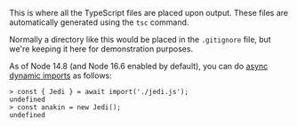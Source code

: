 This is where all the TypeScript files are placed upon output. These files are
automatically generated using the `tsc` command.

Normally a directory like this would be placed in the `.gitignore` file, but
we're keeping it here for demonstration purposes.

As of Node 14.8 (and Node 16.6 enabled by default), you can do
[async dynamic imports](https://developer.mozilla.org/en-US/docs/Web/JavaScript/Reference/Statements/import#dynamic_imports)
as follows:

```
> const { Jedi } = await import('./jedi.js');
undefined
> const anakin = new Jedi();
undefined
```

